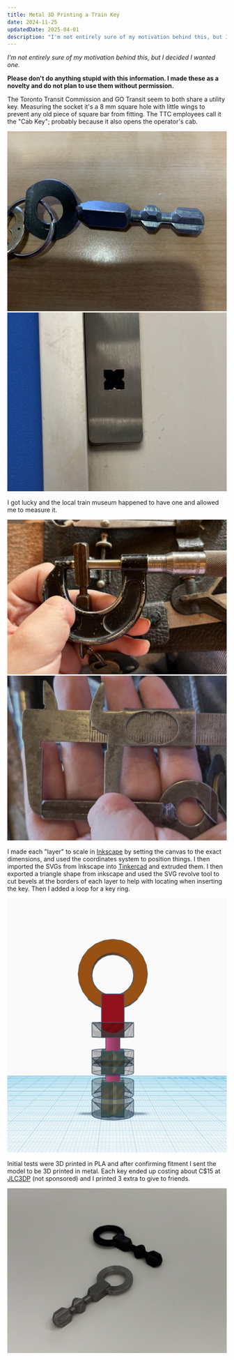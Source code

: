 ```yaml
---
title: Metal 3D Printing a Train Key
date: 2024-11-25
updatedDate: 2025-04-01
description: "I'm not entirely sure of my motivation behind this, but I decided I wanted one."
---
```


_I'm not entirely sure of my motivation behind this, but I decided I wanted one._

**Please don't do anything stupid with this information. I made these as a novelty and do not plan to use them without permission.**

The Toronto Transit Commission and GO Transit seem to both share a utility key. Measuring the socket it's a 8 mm square hole with little wings to prevent any old piece of square bar from fitting. The TTC employees call it the "Cab Key"; probably because it also opens the operator's cab.

![Photo of a cab key posted by a TTC employee](original-key.jpg)![Photo of the key hole for the cab key. A square hole about 8 mm on each side with little triangles in the center of each face protruding around 1.5 mm into the square hole preventing any off the shelf square wrench from fitting](key-hole.jpg)

I got lucky and the local train museum happened to have one and allowed me to measure it.

![Antique micrometer measuring the cab key to be 0.305 inches or 7.76 mm](micrometer.jpg)
![Antique calipers measuring the length of the key to be about 25 mm](calipers-length.jpg)

I made each "layer" to scale in [Inkscape](https://inkscape.org/) by setting the canvas to the exact dimensions, and used the coordinates system to position things. I then imported the SVGs from Inkscape into [Tinkercad](https://www.tinkercad.com/) and extruded them. I then exported a triangle shape from inkscape and used the SVG revolve tool to cut bevels at the borders of each layer to help with locating when inserting the key. Then I added a loop for a key ring.

![Screenshot of Tinkercad showing the model and its constructing elements](tinkercad.jpg)

Initial tests were 3D printed in PLA and after confirming fitment I sent the model to be 3D printed in metal. Each key ended up costing about C$15 at [JLC3DP](https://jlc3dp.com/) (not sponsored) and I printed 3 extra to give to friends.

![Photo of the 3D printed plastic prototype next to the metal final product. The metal has a dull finish](final-product.jpg)
